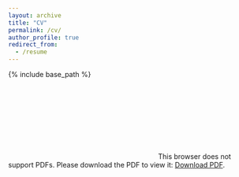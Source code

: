 ```yaml
---
layout: archive
title: "CV"
permalink: /cv/
author_profile: true
redirect_from:
  - /resume
---
```


{% include base_path %}

<object data="https://edoakes.com/files/edward_oakes_cv.pdf" type="application/pdf" width="700px" height="700px">
    <embed src="https://edoakes.github.io/files/edward_oakes_cv.pdf">
        This browser does not support PDFs. Please download the PDF to view it: <a href="http://yoursite.com/the.pdf">Download PDF</a>.</p>
    </embed>
</object>
